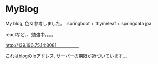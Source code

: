 # MyBlog

My blog, 色々参考しました。　springboot + thymeleaf + springdata jpa.

reactなど、、勉強中。。。。

http://139.196.75.14:8081　　　　　


これはblogのipアドレス.   サーバーの期限が近づいています...
